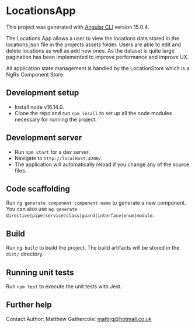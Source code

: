 # LocationsApp

This project was generated with [Angular CLI](https://github.com/angular/angular-cli) version 15.0.4.

The Locations App allows a user to view the locations data stored in the locations.json file in the projects assets
folder. Users are able to edit and delete locations as well as add new ones. As the dataset is quite large pagination
has been implemented to improve performance and improve UX.

All application state management is handled by the LocationStore which is a NgRx Component Store.

## Development setup

- Install node v16.14.0.
- Clone the repo and run `npm insall` to set up all the node modules necessary for running the project.

## Development server

- Run `npm start` for a dev server.
- Navigate to `http://localhost:4200/`.
- The application will automatically reload if you change any of the source files.

## Code scaffolding

Run `ng generate component component-name` to generate a new component. You can also
use `ng generate directive|pipe|service|class|guard|interface|enum|module`.

## Build

Run `ng build` to build the project. The build artifacts will be stored in the `dist/` directory.

## Running unit tests

Run `npm test` to execute the unit tests with Jest.

## Further help

Contact Author: Matthew Gathercole: mattjrg@hotmail.co.uk
